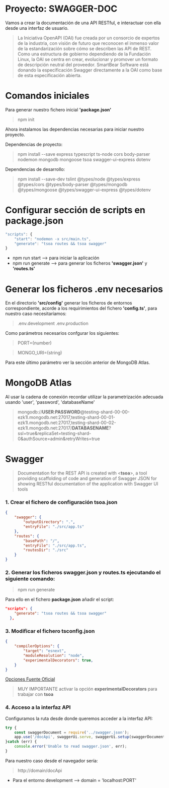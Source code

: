 # Proyecto: SWAGGER-DOC 

Vamos a crear la documentación de una API RESTful, e interactuar con ella desde una interfaz de usuario.

> La Iniciativa OpenAPI (OAI) fue creada por un consorcio de expertos de la industria, con visión de futuro que reconocen el inmenso valor de la estandarización sobre cómo se describen las API de REST. Como una estructura de gobierno dependiendo de la Fundación Linux, la OAI se centra en crear, evolucionar y promover un formato de descripción neutral del proveedor. SmartBear Software está donando la especificación Swagger directamente a la OAI como base de esta especificación abierta.  


# Comandos iniciales

Para generar nuestro fichero inicial **'package.json'**

> npm init

Ahora instalamos las dependencias necesarias para iniciar nuestro proyecto.

Dependencias de proyecto:

> npm install --save express typescript ts-node cors body-parser nodemon mongodb mongoose tsoa swagger-ui-express dotenv

Dependencias de desarrollo:

> npm install --save-dev tslint @types/node @types/express @types/cors @types/body-parser @types/mongodb @types/mongoose @types/swagger-ui-express @types/dotenv

# Configurar sección de scripts en package.json

```javascript
"scripts": {
    "start": "nodemon -x src/main.ts",
    "generate": "tsoa routes && tsoa swagger"
}
```

- npm run start --> para iniciar la aplicación
- npm run generate --> para generar los ficheros **'swagger.json'** y **'routes.ts'**

# Generar los ficheros .env necesarios

En el directorio **'src/config'** generar los ficheros de entornos correspondiente, acorde a los requirimientos del fichero **'config.ts'**, para nuestro caso necesitaríamos:

> .env.development .env.production

Como parámetros necesarios confgurar los siguientes:

> PORT=(number)

> MONGO_URI=(string)

Para este último parámetro ver la sección anterior de MongoDB Atlas.

# MongoDB Atlas

Al usar la cadena de conexión recordar utilizar la parametrización adecuada usando 'user', 'password', 'databaseName'

> mongodb://**USER**:**PASSWORD**@testing-shard-00-00-ezk1l.mongodb.net:27017,testing-shard-00-01-ezk1l.mongodb.net:27017,testing-shard-00-02-ezk1l.mongodb.net:27017/**DATABASENAME**?ssl=true&replicaSet=testing-shard-0&authSource=admin&retryWrites=true

# Swagger

> Documentation for the REST API is created with <**tsoa**>, a tool providing scaffolding of code and generation of Swagger JSON for showing RESTful documentation of the application with Swagger UI tools

### 1. Crear el fichero de configuración **tsoa.json**
```json
{
    "swagger": {
        "outputDirectory": ".",
        "entryFile": "./src/app.ts"
    },
    "routes": {
        "basePath": "/",
        "entryFile": "./src/app.ts",
        "routesDir": "./src"
    }
}
```

### 2. Generar los ficheros **swagger.json** y **routes.ts** ejecutando el siguiente comando:

> npm run generate

Para ello en el fichero **package.json** añadir el script:
```json
"scripts": {
    "generate": "tsoa routes && tsoa swagger"
  },
```

### 3. Modificar el fichero **tsconfig.json**

```json
{
    "compilerOptions": {
        "target": "esnext", 
        "moduleResolution": "node",
        "experimentalDecorators": true,
    }
}
```

[Opciones Fuente Oficial](https://www.typescriptlang.org/docs/handbook/compiler-options.html)

> MUY IMPORTANTE activar la opción **experimentalDecorators** para trabajar con **tsoa**

### 4. Acceso a la interfaz API

Configuramos la ruta desde donde queremos acceder a la interfaz API:

```javascript
try {
    const swaggerDocument = require('../swagger.json');
    app.use('/docApi', swaggerUi.serve, swaggerUi.setup(swaggerDocument));
}catch (err) {
    console.error('Unable to read swagger.json', err);
}
```

Para nuestro caso desde el navegador sería:
> http://domain/docApi

- Para el entorno development --> domain = 'localhost:PORT'


